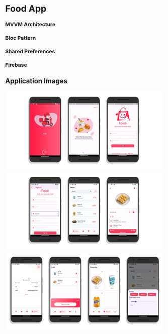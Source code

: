# Food App

### MVVM Architecture
### Bloc Pattern
### Shared Preferences
### Firebase



## Application Images
![Home](food_app/project_images/image1.png)
![Home](food_app/project_images/image2.png)
![Home](food_app/project_images/image3.png)

